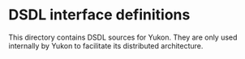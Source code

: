 # DSDL interface definitions

This directory contains DSDL sources for Yukon.
They are only used internally by Yukon to facilitate its distributed architecture.
